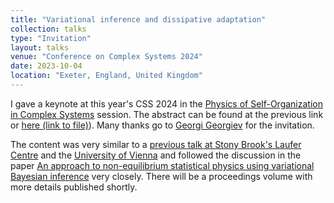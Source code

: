 ```yaml
---
title: "Variational inference and dissipative adaptation"
collection: talks
type: "Invitation"
layout: talks
venue: "Conference on Complex Systems 2024"
date: 2023-10-04
location: "Exeter, England, United Kingdom"
---
```


I gave a keynote at this year's CSS 2024 in the [Physics of Self-Organization in Complex Systems](https://sites.google.com/view/physics-of-self-org-ccs24/home) session. The abstract can be found at the previous link or [here (link to file)](https://darsakthi.github.io/files/CCS%202024%20abs.pdf)). Many thanks go to [Georgi Georgiev](https://scholar.google.com/citations?user=Hne_SUIAAAAJ&hl=en) for the invitation.

The content was very similar to a [previous talk at Stony Brook's Laufer Centre](https://darsakthi.github.io/talks/laufer-23) and the [University of Vienna](https://darsakthi.github.io/talks/wien-23) and followed the discussion in the paper [An approach to non-equilibrium statistical physics using variational Bayesian inference](https://arxiv.org/abs/2406.11630) very closely. There will be a proceedings volume with more details published shortly. 
